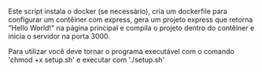 Este script instala o docker (se necessário), cria um dockerfile para configurar um contêiner com express, gera um projeto express que retorna "Hello World!" na página principal e compila o projeto dentro do contêiner e inicia o servidor na porta 3000.

Para utilizar você deve tornar o programa executável com o comando 'chmod +x setup.sh' e executar com './setup.sh'
